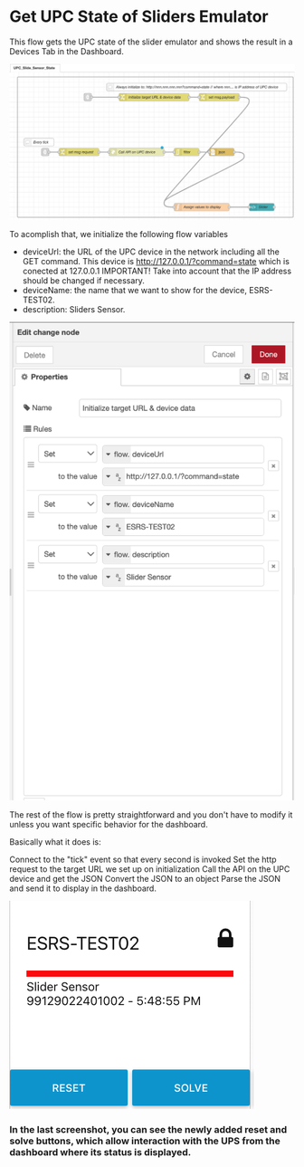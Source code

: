 # Get UPC State of Sliders Emulator

This flow gets the UPC state of the slider emulator and shows the result in a Devices Tab in the Dashboard.

![Get UPC State Sliders](https://github.com/gabrielcor/node-redescape-EscapeRoomSupplier/blob/develop_Rodrigo/Documentation/screenshots/GetSlider0.png)

To acomplish that, we initialize the following flow variables
* deviceUrl: the URL of the UPC device in the network including all the GET command. This device is http://127.0.0.1/?command=state which is conected at 127.0.0.1
IMPORTANT! Take into account that the IP address should be changed if necessary.
* deviceName: the name that we want to show for the device, ESRS-TEST02.
* description: Sliders Sensor.


![Initialize target URL & device data flow properties](https://github.com/gabrielcor/node-redescape-EscapeRoomSupplier/blob/develop_Rodrigo/Documentation/screenshots/GetSlider1.png)



The rest of the flow is pretty straightforward and you don't have to modify it unless you want specific behavior for the dashboard.

Basically what it does is:

Connect to the "tick" event so that every second is invoked
Set the http request to the target URL we set up on initialization
Call the API on the UPC device and get the JSON
Convert the JSON to an object
Parse the JSON and send it to display in the dashboard.


![View on dashboard](https://github.com/gabrielcor/node-redescape-EscapeRoomSupplier/blob/develop_Rodrigo/Documentation/screenshots/GetSlider2.png)

### In the last screenshot, you can see the newly added reset and solve buttons, which allow interaction with the UPS from the dashboard where its status is displayed.